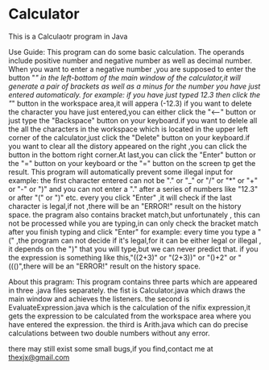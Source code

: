 # Calculator
This is a Calculaotr program in Java

Use Guide:
This program can do some basic calculation.
The operands include  positive number and negative number as well as decimal number.
When you want to enter a negative number ,you are supposed to enter the button "_" in the left-bottom of the main window
of the calculator,it will generate a pair of brackets as well as a  minus for the number you have just entered automaticaly.
for example:
if you have just typed 12.3
then click the "_" button
in the workspace area,it will appera (-12.3)
if you want to delete the character you have just entered,you can either click the "<--" button or just type the "Backspace"
button on your keyboard.if you want to delele all the all the characters in the workspace which is located in the upper left
corner of the calculator,just click the "Delete" button on your keyboard.if you want to clear all the distory appeared on the
right ,you can click the button in the bottom right corner.At last,you can click the "Enter" button or the "=" button on your 
keyboard or the "=" button on the screen tp get the result.
This program will automatically prevent some illegal input
for example:
the first character entered can not be "." or "_" or "/" or "*" or "+" or "-" or ")"
and you can not enter a "." after a series of numbers like "12.3" or after "(" or ")" etc.
every you click "Enter" ,it will check if the last character is legal,if not ,there will be an "ERROR!" result on the history
space.
the pragram also contains bracket match,but unfortunately , this can not be processed while you are typing,in can only check
the bracket match after you finish typing and click "Enter"
for example:
every time you type a "(" ,the program can not decide if it's legal,for it can be either legal or illegal , it depends on the 
")" that you will type,but we can never predict that.
if you the expression is something like this,"((2+3)" or "(2+3))" or "()+2" or "((()",there will be an "ERROR!" result on the history
space.

About this pragram:
This program contains three parts which are appeared in three .java files separately.
the fist is Calculator.java which draws the main window and achieves the listeners.
the second is EvaluateExpression.java which is the calculation of the nifix expression,it gets the expression to be calculated
from the workspace area where you have entered the expression.
the third is Arith.java which can do precise calculations between two double numbers without any error.

there may still exist some small bugs,if you find,contact me at thexjx@gmail.com 
